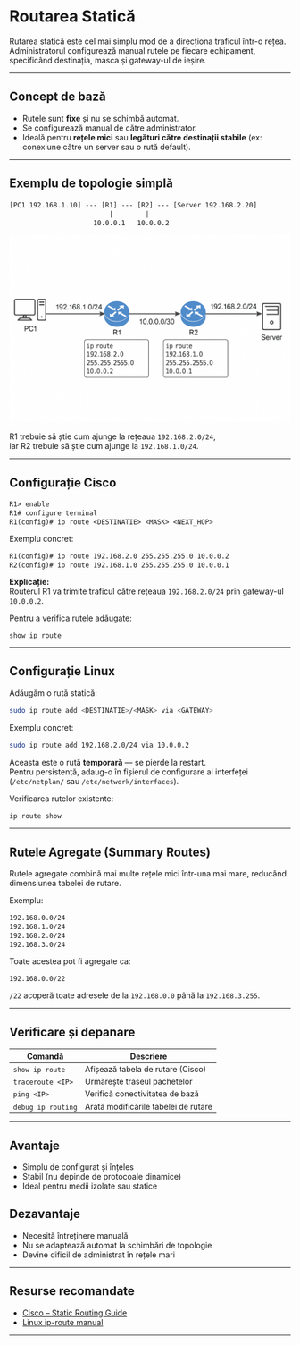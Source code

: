 #  Routarea Statică

Rutarea statică este cel mai simplu mod de a direcționa traficul într-o rețea.  
Administratorul configurează manual rutele pe fiecare echipament, specificând destinația, masca și gateway-ul de ieșire.

---

##  Concept de bază
- Rutele sunt **fixe** și nu se schimbă automat.
- Se configurează manual de către administrator.
- Ideală pentru **rețele mici** sau **legături către destinații stabile** (ex: conexiune către un server sau o rută default).

---

##  Exemplu de topologie simplă

```
[PC1 192.168.1.10] --- [R1] --- [R2] --- [Server 192.168.2.20]
                         |        |
                     10.0.0.1   10.0.0.2
```
![alt text](example_static_route.png)

R1 trebuie să știe cum ajunge la rețeaua `192.168.2.0/24`,  
iar R2 trebuie să știe cum ajunge la `192.168.1.0/24`.

---

## Configurație Cisco

```cisco
R1> enable
R1# configure terminal
R1(config)# ip route <DESTINATIE> <MASK> <NEXT_HOP>
```

Exemplu concret:
```cisco
R1(config)# ip route 192.168.2.0 255.255.255.0 10.0.0.2
R2(config)# ip route 192.168.1.0 255.255.255.0 10.0.0.1
```

 **Explicație:**  
Routerul R1 va trimite traficul către rețeaua `192.168.2.0/24` prin gateway-ul `10.0.0.2`.

Pentru a verifica rutele adăugate:
```cisco
show ip route
```

---

##  Configurație Linux

Adăugăm o rută statică:
```bash
sudo ip route add <DESTINATIE>/<MASK> via <GATEWAY>
```

Exemplu concret:
```bash
sudo ip route add 192.168.2.0/24 via 10.0.0.2
```

Aceasta este o rută **temporară** — se pierde la restart.  
Pentru persistență, adaug-o în fișierul de configurare al interfeței (`/etc/netplan/` sau `/etc/network/interfaces`).

Verificarea rutelor existente:
```bash
ip route show
```

---

##  Rutele Agregate (Summary Routes)

Rutele agregate combină mai multe rețele mici într-una mai mare, reducând dimensiunea tabelei de rutare.

Exemplu:
```cisco
192.168.0.0/24
192.168.1.0/24
192.168.2.0/24
192.168.3.0/24
```

Toate acestea pot fi agregate ca:
```
192.168.0.0/22
```
 `/22` acoperă toate adresele de la `192.168.0.0` până la `192.168.3.255`.

---

##  Verificare și depanare

| Comandă | Descriere |
|----------|------------|
| `show ip route` | Afișează tabela de rutare (Cisco) |
| `traceroute <IP>` | Urmărește traseul pachetelor |
| `ping <IP>` | Verifică conectivitatea de bază |
| `debug ip routing` | Arată modificările tabelei de rutare |

---

##  Avantaje
- Simplu de configurat și înțeles  
- Stabil (nu depinde de protocoale dinamice)  
- Ideal pentru medii izolate sau statice

##  Dezavantaje
- Necesită întreținere manuală  
- Nu se adaptează automat la schimbări de topologie  
- Devine dificil de administrat în rețele mari

---

##  Resurse recomandate
- [Cisco – Static Routing Guide]()
- [Linux ip-route manual]()

---
